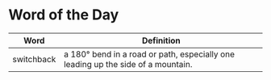 # Word of the Day

|Word|Definition|
|---|---|
|switchback|a 180° bend in a road or path, especially one leading up the side of a mountain.|